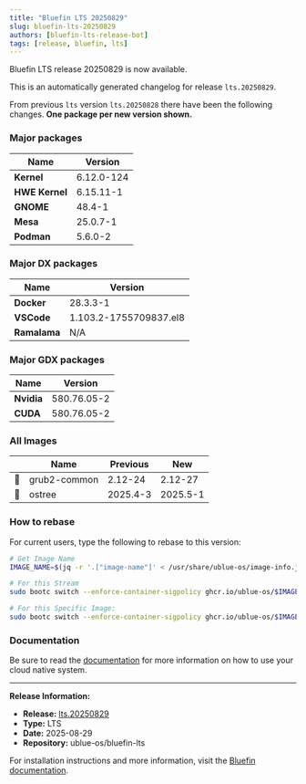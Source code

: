 ```yaml
---
title: "Bluefin LTS 20250829"
slug: bluefin-lts-20250829
authors: [bluefin-lts-release-bot]
tags: [release, bluefin, lts]
---
```


Bluefin LTS release 20250829 is now available.

<!--truncate-->

This is an automatically generated changelog for release `lts.20250829`.

From previous `lts` version `lts.20250828` there have been the following changes. **One package per new version shown.**

### Major packages
| Name | Version |
| --- | --- |
| **Kernel** | 6.12.0-124 |
| **HWE Kernel** | 6.15.11-1 |
| **GNOME** | 48.4-1 |
| **Mesa** | 25.0.7-1 |
| **Podman** | 5.6.0-2 |

### Major DX packages
| Name | Version |
| --- | --- |
| **Docker** | 28.3.3-1 |
| **VSCode** | 1.103.2-1755709837.el8 |
| **Ramalama** | N/A |

### Major GDX packages
| Name | Version |
| --- | --- |
| **Nvidia** | 580.76.05-2 |
| **CUDA** | 580.76.05-2 |

### All Images
| | Name | Previous | New |
| --- | --- | --- | --- |
| 🔄 | grub2-common | 2.12-24 | 2.12-27 |
| 🔄 | ostree | 2025.4-3 | 2025.5-1 |



### How to rebase
For current users, type the following to rebase to this version:
```bash
# Get Image Name
IMAGE_NAME=$(jq -r '.["image-name"]' < /usr/share/ublue-os/image-info.json)

# For this Stream
sudo bootc switch --enforce-container-sigpolicy ghcr.io/ublue-os/$IMAGE_NAME:lts

# For this Specific Image:
sudo bootc switch --enforce-container-sigpolicy ghcr.io/ublue-os/$IMAGE_NAME:lts.20250829
```

### Documentation
Be sure to read the [documentation](https://docs.projectbluefin.io/lts) for more information
on how to use your cloud native system.

---

**Release Information:**
- **Release:** [lts.20250829](https://github.com/ublue-os/bluefin-lts/releases/tag/lts.20250829)
- **Type:** LTS
- **Date:** 2025-08-29
- **Repository:** ublue-os/bluefin-lts

For installation instructions and more information, visit the [Bluefin documentation](https://docs.projectbluefin.io/).
